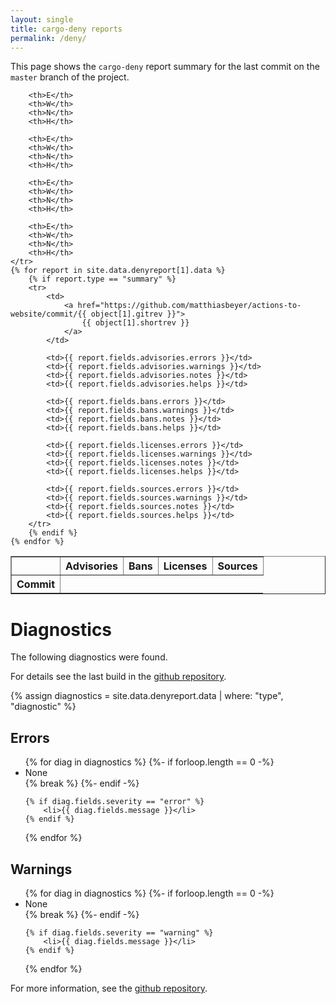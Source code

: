```yaml
---
layout: single
title: cargo-deny reports
permalink: /deny/
---
```


This page shows the `cargo-deny` report summary for the last commit
on the `master` branch of the project.

<table border="1">
    <tr>
        <th></th>
        <th colspan="4">Advisories</th>
        <th colspan="4">Bans</th>
        <th colspan="4">Licenses</th>
        <th colspan="4">Sources</th>
    </tr>
    <tr>
        <th>Commit</th>

        <th>E</th>
        <th>W</th>
        <th>N</th>
        <th>H</th>

        <th>E</th>
        <th>W</th>
        <th>N</th>
        <th>H</th>

        <th>E</th>
        <th>W</th>
        <th>N</th>
        <th>H</th>

        <th>E</th>
        <th>W</th>
        <th>N</th>
        <th>H</th>
    </tr>
    {% for report in site.data.denyreport[1].data %}
        {% if report.type == "summary" %}
        <tr>
            <td>
                <a href="https://github.com/matthiasbeyer/actions-to-website/commit/{{ object[1].gitrev }}">
                    {{ object[1].shortrev }}
                </a>
            </td>

            <td>{{ report.fields.advisories.errors }}</td>
            <td>{{ report.fields.advisories.warnings }}</td>
            <td>{{ report.fields.advisories.notes }}</td>
            <td>{{ report.fields.advisories.helps }}</td>

            <td>{{ report.fields.bans.errors }}</td>
            <td>{{ report.fields.bans.warnings }}</td>
            <td>{{ report.fields.bans.notes }}</td>
            <td>{{ report.fields.bans.helps }}</td>

            <td>{{ report.fields.licenses.errors }}</td>
            <td>{{ report.fields.licenses.warnings }}</td>
            <td>{{ report.fields.licenses.notes }}</td>
            <td>{{ report.fields.licenses.helps }}</td>

            <td>{{ report.fields.sources.errors }}</td>
            <td>{{ report.fields.sources.warnings }}</td>
            <td>{{ report.fields.sources.notes }}</td>
            <td>{{ report.fields.sources.helps }}</td>
        </tr>
        {% endif %}
    {% endfor %}
</table>

# Diagnostics

The following diagnostics were found.

For details see the last build in the
[github repository](https://github.com/matthiasbeyer/actions-to-website).

{% assign diagnostics = site.data.denyreport.data | where: "type", "diagnostic" %}

## Errors

<ul>
{% for diag in diagnostics %}
    {%- if forloop.length == 0 -%}
        <li>None</li>
        {% break %}
    {%- endif -%}

    {% if diag.fields.severity == "error" %}
        <li>{{ diag.fields.message }}</li>
    {% endif %}
{% endfor %}
</ul>

## Warnings

<ul>
{% for diag in diagnostics %}
    {%- if forloop.length == 0 -%}
        <li>None</li>
        {% break %}
    {%- endif -%}

    {% if diag.fields.severity == "warning" %}
        <li>{{ diag.fields.message }}</li>
    {% endif %}
{% endfor %}
</ul>

For more information, see the
[github repository](https://github.com/matthiasbeyer/actions-to-website).
